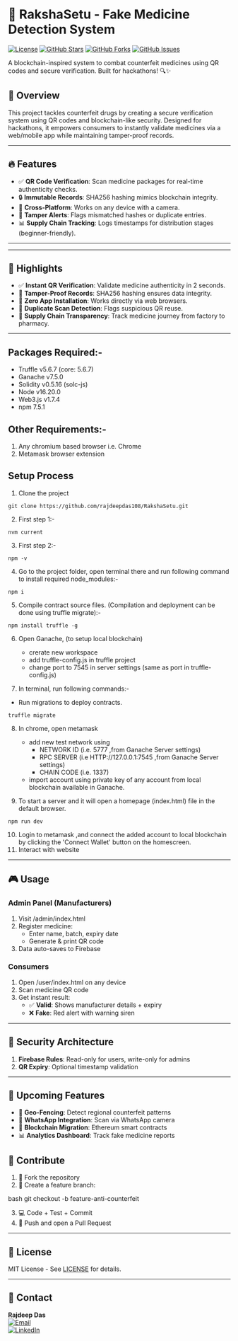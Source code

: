  # 💊 RakshaSetu - Fake Medicine Detection System 

[![License](https://img.shields.io/badge/License-MIT-blue.svg)](https://opensource.org/licenses/MIT)
[![GitHub Stars](https://img.shields.io/github/stars/rajdeepdas108/RakshaSetu)](https://github.com/rajdeepdas108/RakshaSetu/stargazers)
[![GitHub Forks](https://img.shields.io/github/forks/rajdeepdas108/RakshaSetu)](https://github.com/rajdeepdas108/RakshaSetu/network)
[![GitHub Issues](https://img.shields.io/github/issues/rajdeepdas108/RakshaSetu)](https://github.com/rajdeepdas108/RakshaSetu/issues)

A blockchain-inspired system to combat counterfeit medicines using QR codes and secure verification. Built for hackathons! 🔍✨

## 📝 Overview  
This project tackles counterfeit drugs by creating a secure verification system using QR codes and blockchain-like security. Designed for hackathons, it empowers consumers to instantly validate medicines via a web/mobile app while maintaining tamper-proof records. 

---

## 🔥 Features  
- ✅ **QR Code Verification**: Scan medicine packages for real-time authenticity checks.  
- 🔒 **Immutable Records**: SHA256 hashing mimics blockchain integrity.  
- 📱 **Cross-Platform**: Works on any device with a camera.  
- 🚨 **Tamper Alerts**: Flags mismatched hashes or duplicate entries.  
- 📊 **Supply Chain Tracking**: Logs timestamps for distribution stages (beginner-friendly).  

---

---

## 🚀 Highlights
- ✅ **Instant QR Verification**: Validate medicine authenticity in 2 seconds.
- 🔗 **Tamper-Proof Records**: SHA256 hashing ensures data integrity.
- 📱 **Zero App Installation**: Works directly via web browsers.
- 🚨 **Duplicate Scan Detection**: Flags suspicious QR reuse.
- 🏥 **Supply Chain Transparency**: Track medicine journey from factory to pharmacy.

---

## Packages Required:-
- Truffle v5.6.7 (core: 5.6.7)
- Ganache v7.5.0
- Solidity v0.5.16 (solc-js)
- Node v16.20.0
- Web3.js v1.7.4
- npm 7.5.1

## Other Requirements:-
1. Any chromium based browser i.e. Chrome 
2. Metamask browser extension
    
## Setup Process 

1. Clone the project
```
git clone https://github.com/rajdeepdas108/RakshaSetu.git
```
2. First step 1:-
```
nvm current 
```
3. First step 2:-
```
npm -v
```
4. Go to the project folder, open terminal there and run following command to install required node_modules:-
```
npm i
```
5. Compile contract source files. (Compilation and deployment can be done using truffle migrate):-
```
npm install truffle -g
```

6. Open Ganache, (to setup local blockchain)
    - crerate new workspace
    - add truffle-config.js  in truffle project 
    - change port to 7545 in server settings (same as port in truffle-config.js)

7. In terminal, run following commands:-

- Run migrations to deploy contracts.
```
truffle migrate
```    
8. In chrome, open metamask 
   - add new test network using  
        - NETWORK ID (i.e. 5777 ,from Ganache Server settings) 
        - RPC SERVER (i.e HTTP://127.0.0.1:7545 ,from Ganache Server settings)
        - CHAIN CODE (i.e. 1337)
   - import account using private key of any account from local blockchain available in Ganache.


9. To start a server and it will open a homepage (index.html) file in the default browser.
```
npm run dev 
``` 
10. Login to metamask ,and connect the added account to local blockchain by clicking the 'Connect Wallet' button on the homescreen.
11. Interact with website
---

## 🎮 Usage
### **Admin Panel** (Manufacturers)
1. Visit /admin/index.html
2. Register medicine:
   - Enter name, batch, expiry date
   - Generate & print QR code
3. Data auto-saves to Firebase

### **Consumers**
1. Open /user/index.html on any device
2. Scan medicine QR code
3. Get instant result:
   - ✅ **Valid**: Shows manufacturer details + expiry
   - ❌ **Fake**: Red alert with warning siren

---

## 🔐 Security Architecture

1. **Firebase Rules**: Read-only for users, write-only for admins
2. **QR Expiry**: Optional timestamp validation

---

## 🌟 Upcoming Features
- 📍 **Geo-Fencing**: Detect regional counterfeit patterns
- 📲 **WhatsApp Integration**: Scan via WhatsApp camera
- 🔗 **Blockchain Migration**: Ethereum smart contracts
- 📊 **Analytics Dashboard**: Track fake medicine reports



## 🤝 Contribute
1. 🍴 Fork the repository
2. 🔨 Create a feature branch:
   
bash
   git checkout -b feature-anti-counterfeit

3. 💻 Code + Test + Commit
4. 🚀 Push and open a Pull Request

---

## 📜 License
MIT License - See [LICENSE](LICENSE) for details.

---

## 📧 Contact
**Rajdeep Das**  
[![Email](https://img.shields.io/badge/Email-drajdeep00108%40gmail.com-red)](mailto:drajdeep00108@gmail.com)  
[![LinkedIn](https://img.shields.io/badge/LinkedIn-rajdeepdas108-blue)](https://linkedin.com/in/rajdeepdas108)
